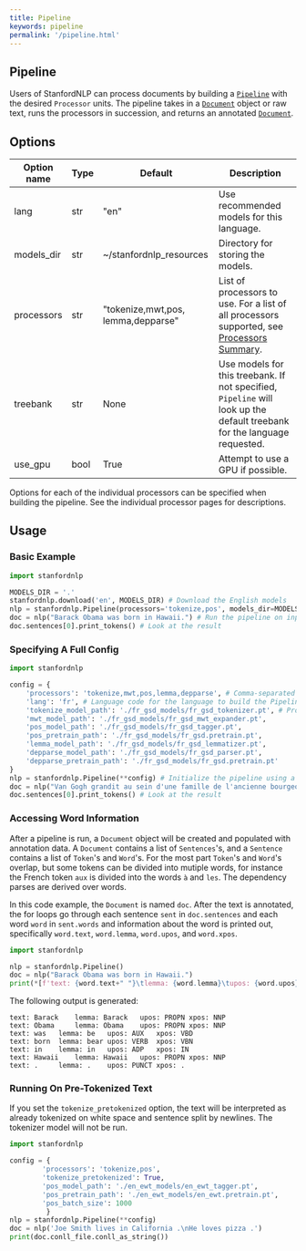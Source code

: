 ```yaml
---
title: Pipeline
keywords: pipeline
permalink: '/pipeline.html'
---
```


## Pipeline

Users of StanfordNLP can process documents by building a [`Pipeline`](pipeline.md) with the desired `Processor` units.  The pipeline takes in a [`Document`](data_objects.md#document)
object or raw text, runs the processors in succession, and returns an annotated [`Document`](data_objects.md#document).

## Options

| Option name | Type | Default | Description |
| --- | --- | --- | --- |
| lang | str | "en" | Use recommended models for this language. |
| models_dir | str | ~/stanfordnlp_resources | Directory for storing the models. |
| processors | str | "tokenize,<wbr>mwt,<wbr>pos,<wbr>lemma,<wbr>depparse" | List of processors to use. For a list of all processors supported, see [Processors Summary](processors.md). |
| treebank | str | None | Use models for this treebank. If not specified, `Pipeline` will look up the default treebank for the language requested. |
| use_gpu | bool | True | Attempt to use a GPU if possible. |

Options for each of the individual processors can be specified when building the pipeline.  See the individual processor pages for descriptions.

## Usage

### Basic Example

```python
import stanfordnlp

MODELS_DIR = '.'
stanfordnlp.download('en', MODELS_DIR) # Download the English models
nlp = stanfordnlp.Pipeline(processors='tokenize,pos', models_dir=MODELS_DIR, treebank='en_ewt', use_gpu=True, pos_batch_size=3000) # Build the pipeline, specify part-of-speech processor's batch size
doc = nlp("Barack Obama was born in Hawaii.") # Run the pipeline on input text
doc.sentences[0].print_tokens() # Look at the result
```

### Specifying A Full Config 

```python
import stanfordnlp

config = {
	'processors': 'tokenize,mwt,pos,lemma,depparse', # Comma-separated list of processors to use
	'lang': 'fr', # Language code for the language to build the Pipeline in
	'tokenize_model_path': './fr_gsd_models/fr_gsd_tokenizer.pt', # Processor-specific arguments are set with keys "{processor_name}_{argument_name}"
	'mwt_model_path': './fr_gsd_models/fr_gsd_mwt_expander.pt',
	'pos_model_path': './fr_gsd_models/fr_gsd_tagger.pt',
	'pos_pretrain_path': './fr_gsd_models/fr_gsd.pretrain.pt',
	'lemma_model_path': './fr_gsd_models/fr_gsd_lemmatizer.pt',
	'depparse_model_path': './fr_gsd_models/fr_gsd_parser.pt',
	'depparse_pretrain_path': './fr_gsd_models/fr_gsd.pretrain.pt'
}
nlp = stanfordnlp.Pipeline(**config) # Initialize the pipeline using a configuration dict
doc = nlp("Van Gogh grandit au sein d'une famille de l'ancienne bourgeoisie.") # Run the pipeline on input text
doc.sentences[0].print_tokens() # Look at the result
```

### Accessing Word Information

After a pipeline is run, a `Document` object will be created and populated with annotation data.
A `Document` contains a list of `Sentences`'s, and a `Sentence` contains a list of `Token`'s and
`Word`'s. For the most part `Token`'s and `Word`'s overlap, but some tokens can be divided into
mutiple words, for instance the French token `aux` is divided into the words `à` and `les`.  The
dependency parses are derived over words.

In this code example, the `Document` is named `doc`.  After the text is annotated, the for loops
go through each sentence `sent` in `doc.sentences` and each word `word` in `sent.words` and information
about the word is printed out, specifically `word.text`, `word.lemma`, `word.upos`, and `word.xpos`.

```python
import stanfordnlp

nlp = stanfordnlp.Pipeline()
doc = nlp("Barack Obama was born in Hawaii.")
print(*[f'text: {word.text+" "}\tlemma: {word.lemma}\tupos: {word.upos}\txpos: {word.xpos}' for sent in doc.sentences for word in sent.words], sep='\n')

```

The following output is generated:

```
text: Barack 	lemma: Barack	upos: PROPN	xpos: NNP
text: Obama 	lemma: Obama	upos: PROPN	xpos: NNP
text: was 	lemma: be	upos: AUX	xpos: VBD
text: born 	lemma: bear	upos: VERB	xpos: VBN
text: in 	lemma: in	upos: ADP	xpos: IN
text: Hawaii 	lemma: Hawaii	upos: PROPN	xpos: NNP
text: . 	lemma: .	upos: PUNCT	xpos: .
```


### Running On Pre-Tokenized Text

If you set the `tokenize_pretokenized` option, the text will be interpreted as already tokenized on white space and sentence split by newlines.
The tokenizer model will not be run.

```python
import stanfordnlp

config = {
        'processors': 'tokenize,pos',
        'tokenize_pretokenized': True,
        'pos_model_path': './en_ewt_models/en_ewt_tagger.pt',
        'pos_pretrain_path': './en_ewt_models/en_ewt.pretrain.pt',
        'pos_batch_size': 1000
         }
nlp = stanfordnlp.Pipeline(**config)
doc = nlp('Joe Smith lives in California .\nHe loves pizza .')
print(doc.conll_file.conll_as_string())
```
